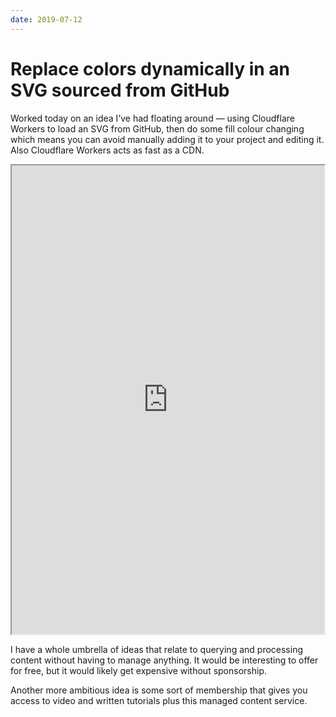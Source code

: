 ```yaml
---
date: 2019-07-12
---
```


# Replace colors dynamically in an SVG sourced from GitHub

Worked today on an idea I’ve had floating around — using Cloudflare Workers to load an SVG from GitHub, then do some fill colour changing which means you can avoid manually adding it to your project and editing it. Also Cloudflare Workers acts as fast as a CDN.

<iframe title="Collected SVG Replace Colors" sandbox="allow-scripts" security="restricted" width="500" height="750" src="https://codesandbox.io/embed/collected-svg-replace-colors-3kkxc?autoresize=1#?secret=7qT4IB25cE" data-secret="7qT4IB25cE"></iframe>

I have a whole umbrella of ideas that relate to querying and processing content without having to manage anything. It would be interesting to offer for free, but it would likely get expensive without sponsorship.

Another more ambitious idea is some sort of membership that gives you access to video and written tutorials plus this managed content service.
